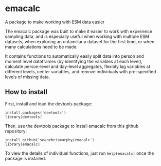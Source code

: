 # emacalc
A package to make working with ESM data easier

The emacalc package was built to make it easier to work with experience sampling data, and is especially useful when working with multiple ESM datasets, when exploring an unfamiliar a dataset for the first time, or when many calculations need to be made. 

It contains functions to automatically easily split data into person and moment level dataframes (by identifying the variables at each level), calculate person-level and day-level aggregates, flexibly lag variables at different levels, center variables, and remove individuals with pre-specified levels of missing data. 

## How to install

First, install and load the devtools package:

    install.packages('devtools')
    library(devtools)

Then, use the devtools package to install emacalc from this github repository:

    install_github('seanchrismurphy/emacalc')
    library(emacalc)

To view the details of individual functions, just run `help(emacalc)` once the package is installed.
